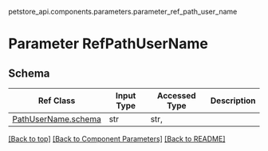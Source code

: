 petstore_api.components.parameters.parameter_ref_path_user_name
# Parameter RefPathUserName
## Schema
Ref Class | Input Type | Accessed Type | Description
--------- | ---------- | ------------- | ------------
[PathUserName.schema](../../components/parameters/parameter_path_user_name.md#schema) | str | str,  | 

[[Back to top]](#top) [[Back to Component Parameters]](../../../README.md#Component-Parameters) [[Back to README]](../../../README.md)
